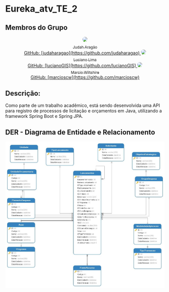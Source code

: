 # Eureka_atv_TE_2

## Membros do Grupo

<div align="center">
  <a href="https://github.com/judaharagao">
    <img src="https://github.com/judaharagao.png" width="100" style="border-radius: 50px;">
    <br>
    <sub>Judah Aragão</sub>
    <br>
    GitHub: [judaharagao](https://github.com/judaharagao)
  </a>

  <a href="https://github.com/lucianoGIS">
    <img src="https://github.com/lucianoGIS.png" width="100" style="border-radius: 50px;">
    <br>
    <sub>Luciano Lima</sub>
    <br>
    GitHub: [lucianoGIS](https://github.com/lucianoGIS)
  </a>

  <a href="https://github.com/marcioscw">
    <img src="https://github.com/marcioscw.png" width="100" style="border-radius: 50px;">
    <br>
    <sub>Marcio Wiltshire</sub>
    <br>
    GitHub: [marcioscw](https://github.com/marcioscw)
  </a>
</div>


<!-- Add more contributors here -->



## Descrição:

Como parte de um trabalho acadêmico, está sendo desenvolvida uma API para registro de processos de licitação e orçamentos em Java, utilizando a framework Spring Boot e Spring JPA.

## DER - Diagrama de Entidade e Relacionamento

![DER - Orçamento](https://raw.githubusercontent.com/JudahAragao/eureka_atv_TE_2/main/ext_projeto/img/DER%20-%20Orcamento.jpg)

